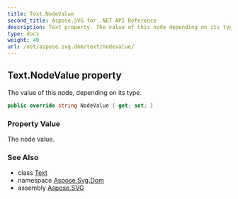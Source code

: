 ```yaml
---
title: Text.NodeValue
second_title: Aspose.SVG for .NET API Reference
description: Text property. The value of this node depending on its type
type: docs
weight: 40
url: /net/aspose.svg.dom/text/nodevalue/
---
```

## Text.NodeValue property

The value of this node, depending on its type.

```csharp
public override string NodeValue { get; set; }
```

### Property Value

The node value.

### See Also

* class [Text](../)
* namespace [Aspose.Svg.Dom](../../../aspose.svg.dom/)
* assembly [Aspose.SVG](../../../)
